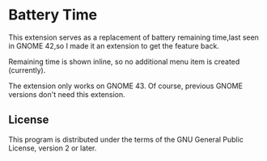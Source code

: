 # Battery Time

This extension serves as a replacement of battery remaining time,last seen in GNOME 42,so I made it an extension to get the feature back.

Remaining time is shown inline, so no additional menu item is created (currently).

The extension only works on GNOME 43. Of course, previous GNOME versions don't need this extension.

## License
This program is distributed under the terms of the GNU General Public License, version 2 or later.
